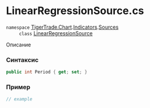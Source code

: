 
# LinearRegressionSource.cs
`namespace` [TigerTrade.Chart](../../../../../TigerTrade.Chart.md).[Indicators](../../../../../TigerTrade.Chart/Indicators.md).[Sources](../../../../../TigerTrade.Chart/Indicators/Sources.md)  
&nbsp;&nbsp;&nbsp;&nbsp;&nbsp;&nbsp;&nbsp;&nbsp;&nbsp;`class` [LinearRegressionSource](../../LinearRegressionSource.cs.md)

Описание

### Синтаксис
```csharp
public int Period { get; set; }
```
### Пример  
```csharp
// example
```
